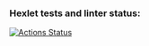 ### Hexlet tests and linter status:
[![Actions Status](https://github.com/kirillmarkeyev/frontend-project-lvl4/workflows/hexlet-check/badge.svg)](https://github.com/kirillmarkeyev/frontend-project-lvl4/actions)